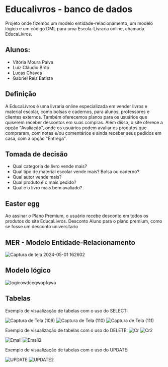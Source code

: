 # Educalivros - banco de dados
Projeto onde fizemos um modelo entidade-relacionamento, um modelo lógico e um código DML para uma Escola-Livraria online, chamada EducaLivros.

## Alunos:
- Vitória Moura Paiva
- Luiz Cláudio Brito
- Lucas Chaves
- Gabriel Reis Batista

## Definição
A EducaLivros é uma livraria online especializada em vender livros e material escolar, como bolsas e cadernos, para alunos, professores e clientes externos. Também oferecemos planos para os usuários que quiserem receber descontos em suas compras. Além disso, o site oferece a opção "Avaliação", onde os usuários podem avaliar os produtos que compraram, com notas e/ou comentários e ainda receber seus pedidos em casa, com a opção "Entrega".

## Tomada de decisão
- Qual categoria de livro vende mais?
- Qual tipo de material escolar vende mais? Bolsa ou caderno?
- Qual autor vende mais?
- Qual produto é o mais pedido?
- Qual é o livro mais bem avaliado?

## Easter egg
Ao assinar o Plano Premium, o usuário recebe desconto em todos os produtos do site EducaLivros. 
Desconto Aluno para o plano premium, como se fosse um desconto universitario

## MER - Modelo Entidade-Relacionamento
![Captura de tela 2024-05-01 162602](https://github.com/vitoria74/educalivros-bd/assets/99884688/39df59ad-7b15-4888-a9bd-f5367e7955c2)


## Modelo lógico
![logicowdceqwopfqwa](https://github.com/vitoria74/educalivros-bd/assets/99884688/341ed5c2-f472-4daa-b418-dcef30f6e24e)



## Tabelas
Exemplo de visualização de tabelas com o uso do SELECT:

![Captura de Tela (109)](https://github.com/vitoria74/educalivros-bd/assets/105817834/f2884151-cf9b-4f44-bd81-1af9ffb56c32)
![Captura de Tela (110)](https://github.com/vitoria74/educalivros-bd/assets/105817834/3d69ac98-bb04-406c-af0a-32d5ed2f79cb)
![Captura de Tela (111)](https://github.com/vitoria74/educalivros-bd/assets/105817834/af352b5e-138d-4914-a027-f8933712201b)


Exemplo de visualização de tabelas com o uso do DELETE:
![Cr](https://github.com/vitoria74/educalivros-bd/assets/99884688/8c3a047d-6a10-4bae-a0d1-49786c62b8f1) 
![Cr2](https://github.com/vitoria74/educalivros-bd/assets/99884688/8c171ca1-af77-43c4-ba60-64dbc61225e5) 

![Email](https://github.com/vitoria74/educalivros-bd/assets/99884688/1bd52801-4e84-4d10-9f28-8bfa5d2853f5)
![Email2](https://github.com/vitoria74/educalivros-bd/assets/99884688/4b53dcc5-4d8c-47e8-87e9-54ef3721d3d1) 

Exemplo de visualização de tabelas com o uso do UPDATE: 

![UPDATE](https://github.com/vitoria74/educalivros-bd/assets/99884688/b21fc540-d919-4092-b24b-b8184e56ada3)
![UPDATE2](https://github.com/vitoria74/educalivros-bd/assets/99884688/99e7aad8-8ee7-4543-a241-436b124d1dab)






